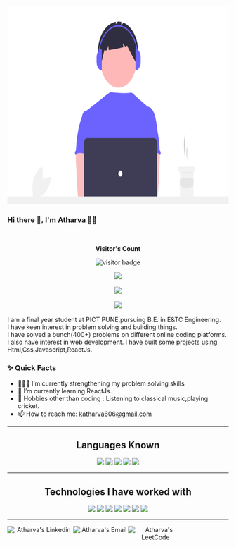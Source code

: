 <p align="center">
  <img src="https://github.com/Atharva-Kulkarni606/Atharva-Kulkarni606/blob/main/code.png" width="750" height="450">
</p>

### Hi there 👋, I'm [Atharva](https://github.com/Atharva-Kulkarni606) 👨‍💻

<br/>


<p align="center"><b>Visitor's Count</b></p>
<p align="center"><img src="https://profile-counter.glitch.me/Atharva-Kulkarni606/count.svg" alt="visitor badge"/></p>
<p align="center"><img src="https://github-readme-stats.vercel.app/api/top-langs/?username=Atharva-Kulkarni606&layout=compact&hide=TSQL&theme=chartreuse-dark"></p>
<p align="center" ><img src="https://github-readme-stats.vercel.app/api?username=Atharva-Kulkarni606&count_private=true&show_icons=true&&theme=chartreuse-dark&include_all_commits=true" width="400"></p> 
<p align="center" ><img src="https://github-readme-streak-stats.herokuapp.com?user=Atharva-Kulkarni606&theme=chartreuse-dark"></p>

<p>
I am a final year student at PICT PUNE,pursuing  B.E. in E&TC Engineering.
<br/>
I have keen interest in problem solving and building things.
<br/>  
I have solved a bunch(400+) problems on different online coding platforms.
<br/>
  I also have interest in web development. I have built some projects using Html,Css,Javascript,ReactJs.
</p>

  
### ✨ Quick Facts

- 👨🏽‍💻 I’m currently strengthening my problem solving skills
- 🌱 I’m currently learning ReactJs.
- 🎿 Hobbies other than coding : Listening to classical music,playing cricket.
- 📫 How to reach me: katharva606@gmail.com

<hr>
 <h2 align="center">Languages Known</h2>
 <div align="center">
    <img src="https://img.shields.io/badge/C-00599C?style=for-the-badge&logo=c&logoColor=white"/>
    <img src="https://img.shields.io/badge/C%2B%2B-00599C?style=for-the-badge&logo=c%2B%2B&logoColor=white"/>
    <img src="https://img.shields.io/badge/HTML5-E34F26?style=for-the-badge&logo=html5&logoColor=white"/>
    <img src="https://img.shields.io/badge/CSS3-1572B6?style=for-the-badge&logo=css3&logoColor=white"/>
    <img src="https://img.shields.io/badge/JavaScript-323330?style=for-the-badge&logo=javascript&logoColor=F7DF1E"/>
  </div>
 </h2>
 <hr>
 <h2 align="center">Technologies I have worked with</h2>
<div align="center">
    <img src="https://img.shields.io/badge/react%20-%2320232a.svg?&style=for-the-badge&logo=react&logoColor=%2361DAFB" />
    <img src="https://img.shields.io/badge/Firebase-ffca28?style=for-the-badge&logo=firebase&logoColor=white"/>
    <img src="https://img.shields.io/badge/Postman-FF6C37?style=for-the-badge&logo=Postman&logoColor=white"/>
    <img src="https://img.shields.io/badge/Material--UI-0081CB?style=for-the-badge&logo=material-ui&logoColor=white"/>  
    <img src="https://img.shields.io/badge/Bootstrap-563D7C?style=for-the-badge&logo=bootstrap&logoColor=white"/>
    <img src="https://img.shields.io/badge/Git-F05032?style=for-the-badge&logo=git&logoColor=white"/>
    <img src="https://img.shields.io/badge/MySQL-00000F?style=for-the-badge&logo=mysql&logoColor=white"/>
</div>
<hr>
<div align = "center">
<a href="https://www.linkedin.com/in/atharva-kulkarni-a2387b1ab/">
  <img align="left" alt="Atharva's Linkedin" width="150px" src="https://img.shields.io/badge/LinkedIn-0077B5?style=for-the-badge&logo=linkedin&logoColor=white" />
</a>


<a href="mailto:katharva606@gmail.com">
  <img align="left" alt="Atharva's Email" width="125px" src="https://img.shields.io/badge/Gmail-D14836?style=for-the-badge&logo=gmail&logoColor=white" />
</a>

<a  href= "https://leetcode.com/superstar_2000/">
  <img align="left" alt="Atharva's LeetCode" width="125px" src="https://img.shields.io/badge/-LeetCode-FFA116?style=for-the-badge&logo=LeetCode&logoColor=black" />
</a>

 </div>

